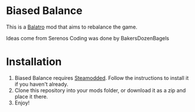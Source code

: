 # Biased Balance

This is a [Balatro](https://www.playbalatro.com/) mod that aims to rebalance the game.

Ideas come from Serenos
Coding was done by BakersDozenBagels

# Installation

1. Biased Balance requires [Steamodded](https://github.com/Steamodded/smods). Follow the instructions to install it if you haven't already.
2. Clone this repository into your mods folder, or download it as a zip and place it there.
3. Enjoy!